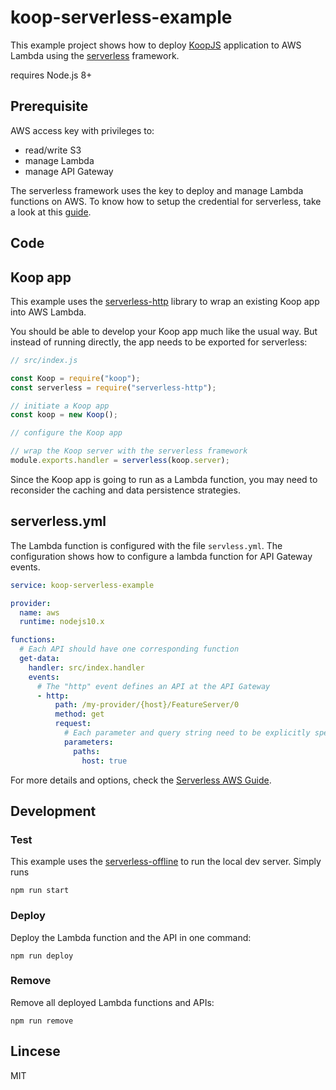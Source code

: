 # koop-serverless-example

This example project shows how to deploy [KoopJS](https://koopjs.github.io/) application to AWS Lambda using the [serverless](https://serverless.com/) framework.

requires Node.js 8+

## Prerequisite

AWS access key with privileges to:

- read/write S3
- manage Lambda
- manage API Gateway

The serverless framework uses the key to deploy and manage Lambda functions on AWS. To know how to setup the credential for serverless, take a look at this [guide](https://serverless.com/framework/docs/providers/aws/guide/credentials/).

## Code

## Koop app

This example uses the [serverless-http](https://github.com/dougmoscrop/serverless-http) library to wrap an existing Koop app into AWS Lambda.

You should be able to develop your Koop app much like the usual way. But instead of running directly, the app needs to be exported for serverless:

```javascript
// src/index.js

const Koop = require("koop");
const serverless = require("serverless-http");

// initiate a Koop app
const koop = new Koop();

// configure the Koop app

// wrap the Koop server with the serverless framework
module.exports.handler = serverless(koop.server);
```

Since the Koop app is going to run as a Lambda function, you may need to reconsider the caching and data persistence strategies.

## serverless.yml

The Lambda function is configured with the file `servless.yml`. The configuration shows how to configure a lambda function for API Gateway events.

```yaml
service: koop-serverless-example

provider:
  name: aws
  runtime: nodejs10.x

functions:
  # Each API should have one corresponding function
  get-data:
    handler: src/index.handler
    events:
      # The "http" event defines an API at the API Gateway
      - http:
          path: /my-provider/{host}/FeatureServer/0
          method: get
          request:
            # Each parameter and query string need to be explicitly specified
            parameters:
              paths:
                host: true
```

For more details and options, check the [Serverless AWS Guide](https://serverless.com/framework/docs/providers/aws/).

## Development

### Test

This example uses the [serverless-offline](https://github.com/dherault/serverless-offline) to run the local dev server. Simply runs

```
npm run start
```

### Deploy

Deploy the Lambda function and the API in one command:

```
npm run deploy
```

### Remove

Remove all deployed Lambda functions and APIs:

```
npm run remove
```

## Lincese

MIT
